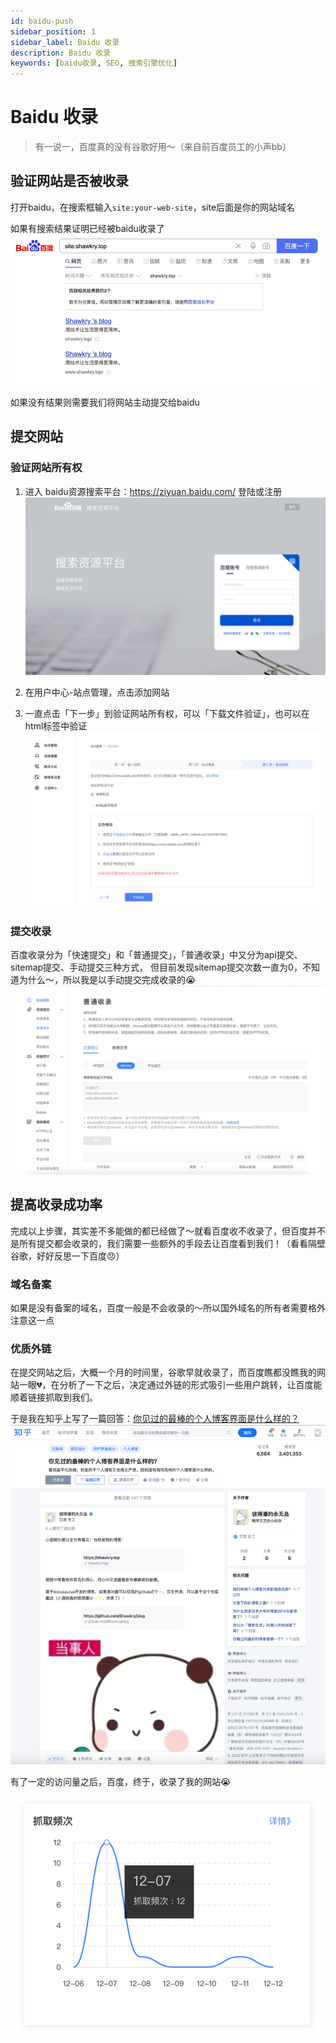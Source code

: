 ```yaml
---
id: baidu-push
sidebar_position: 1
sidebar_label: Baidu 收录
description: Baidu 收录
keywords: [baidu收录, SEO, 搜索引擎优化]
---
```


# Baidu 收录

> 有一说一，百度真的没有谷歌好用～（来自前百度员工的小声bb）

## 验证网站是否被收录

打开baidu，在搜索框输入`site:your-web-site`，site后面是你的网站域名

如果有搜索结果证明已经被baidu收录了
![img.png](images/Untitled_11.png)

如果没有结果则需要我们将网站主动提交给baidu

## 提交网站

### 验证网站所有权

1. 进入 baidu资源搜索平台：https://ziyuan.baidu.com/ 登陆或注册
   ![img.png](images/Untitled_12.png)

2. 在用户中心-站点管理，点击添加网站
3. 一直点击「下一步」到验证网站所有权，可以「下载文件验证」，也可以在html标签中验证
   ![img_1.png](images/Untitled_13.png)

### 提交收录

百度收录分为「快速提交」和「普通提交」，「普通收录」中又分为api提交、sitemap提交、手动提交三种方式，
但目前发现sitemap提交次数一直为0，不知道为什么～，所以我是以手动提交完成收录的😭
![img_2.png](images/Untitled_14.png)

## 提高收录成功率

完成以上步骤，其实差不多能做的都已经做了～就看百度收不收录了，但百度并不是所有提交都会收录的，我们需要一些额外的手段去让百度看到我们！（看看隔壁谷歌，好好反思一下百度😠）

### 域名备案

如果是没有备案的域名，百度一般是不会收录的～所以国外域名的所有者需要格外注意这一点

### 优质外链

在提交网站之后，大概一个月的时间里，谷歌早就收录了，而百度瞧都没瞧我的网站一眼💔，在分析了一下之后，决定通过外链的形式吸引一些用户跳转，让百度能顺着链接抓取到我们。

于是我在知乎上写了一篇回答：[你见过的最棒的个人博客界面是什么样的？](https://www.zhihu.com/question/29755481/answer/3299607433?utm_id=0)
![img_3.png](images/Untitled_15.png)

有了一定的访问量之后，百度，终于，收录了我的网站😭

![img_4.png](images/Untitled_16.png)
